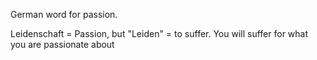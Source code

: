 German word for passion.

Leidenschaft = Passion, but "Leiden" = to suffer.
You will suffer for what you are passionate about
